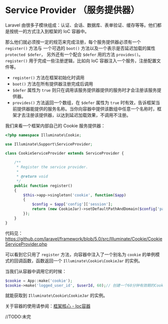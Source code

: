 # Service Provider （服务提供器）

Laravel 由很多子模块组成：认证、会话、数据库、表单验证、缓存等等。他们都是按统一的方式注入到框架的 IoC 容器中。

那么他们就必须按一定的规范来完成注册，每个服务提供器必须有一个 `register()` 方法与 一个可选的 `boot()` 方法以及一个表示是否延迟加载的属性 `protected $defer`， 另外还有一个配合 `$defer` 用的方法 `provides()`。`register()` 用于完成一些注册逻辑，比如向 IoC 容器注入一个服务，注册配置文件等。

- `register()` 方法在框架初始化时调用
- `boot()` 方法在所有提供器注册完成后调用
- `$defer` 属性为 `true` 则只在调用该服务提供器提供的服务时才会注册该服务提供器。
- `provides()` 方法返回一个数组，在 `$defer` 属性为 `true` 时有效，告诉框架当前提供器能提供的服务名称。当你向容器中提供该数组中任意一个名称时，框架才去注册该提供器，以达到延迟加载效果，不调用不注册。

我们来看一个框架内部自己的 Cookie 服务提供器：

```php
<?php namespace Illuminate\Cookie;

use Illuminate\Support\ServiceProvider;

class CookieServiceProvider extends ServiceProvider {
	
	/**
	 * Register the service provider.
	 *
	 * @return void
	 */
	public function register()
	{
		$this->app->singleton('cookie', function($app)
		{
			$config = $app['config']['session'];
			return (new CookieJar)->setDefaultPathAndDomain($config['path'], $config['domain']);
		});
	}
}
```

代码见：https://github.com/laravel/framework/blob/5.0/src/Illuminate/Cookie/CookieServiceProvider.php

可以看到它只用了 `register` 方法，向容器中注入了一个别名为 `cookie` 的单例模式的回调函数，函数返回一个 `Illuminate\Cookie\CookieJar` 的实例。

当我们从容器中调用它的时候：

```php
$cookie = App::make('cookie'); 
$cookie->make('logged_user_id', $userId, 60);// 创建一个60分钟有效期的Cookie
```

就能获取到 `Illuminate\Cookie\CookieJar` 的实例。

关于容器的使用请参阅：[框架核心 - Ioc容器](chapter1/container.md)

//TODO:未完